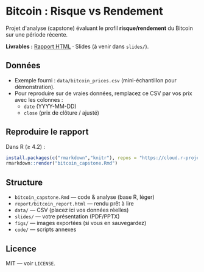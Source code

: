 # Bitcoin : Risque vs Rendement

Projet d'analyse (capstone) évaluant le profil **risque/rendement** du Bitcoin sur une période récente.

**Livrables :** [Rapport HTML](report/bitcoin_report.html) · Slides (à venir dans `slides/`).

## Données
- Exemple fourni : `data/bitcoin_prices.csv` (mini-échantillon pour démonstration).
- Pour reproduire sur de vraies données, remplacez ce CSV par vos prix avec les colonnes :
  - `date` (YYYY-MM-DD)
  - `close` (prix de clôture / ajusté)

## Reproduire le rapport
Dans R (≥ 4.2) :
```r
install.packages(c("rmarkdown","knitr"), repos = "https://cloud.r-project.org")
rmarkdown::render("bitcoin_capstone.Rmd")
```

## Structure
- `bitcoin_capstone.Rmd` — code & analyse (base R, léger)
- `report/bitcoin_report.html` — rendu prêt à lire
- `data/` — CSV (placez ici vos données réelles)
- `slides/` — votre présentation (PDF/PPTX)
- `figs/` — images exportées (si vous en sauvegardez)
- `code/` — scripts annexes

## Licence
MIT — voir `LICENSE`.